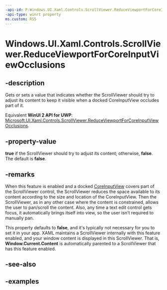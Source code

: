 ```yaml
---
-api-id: P:Windows.UI.Xaml.Controls.ScrollViewer.ReduceViewportForCoreInputViewOcclusions
-api-type: winrt property
ms.custom: RS5
---
```


<!-- Property syntax.
public bool ReduceViewportForCoreInputViewOcclusions { get;  set; }
-->

# Windows.UI.Xaml.Controls.ScrollViewer.ReduceViewportForCoreInputViewOcclusions

## -description

Gets or sets a value that indicates whether the ScrollViewer should try to adjust its content to keep it visible when a docked CoreInputView occludes part of it.

Equivalent **WinUI 2 API for UWP**: [Microsoft.UI.Xaml.Controls.ScrollViewer.ReduceViewportForCoreInputViewOcclusions](/windows/winui/api/microsoft.ui.xaml.controls.scrollviewer.reduceviewportforcoreinputviewocclusions).

## -property-value

**true** if the ScrollViewer should try to adjust its content; otherwise, **false**. The default is **false**.

## -remarks

When this feature is enabled and a docked [CoreInputView](/windows.ui.viewmanagement.core/coreinputview.md) covers part of the ScrollViewer control, the ScrollViewer reduces the space available to its content according to the size and location of the CoreInputView. Then the ScrollViewer, as in any other case where the content is constrained, allows the user to pan/scroll the content. Also, any time a text edit control gets focus, it automatically brings itself into view, so the user isn't required to manually pan.

This property defaults to **false**, and it's typically not necessary for you to set it in your app. XAML maintains a ScrollViewer internally with this feature enabled, and your window content is displayed in this ScrollViewer. That is, **Window.Current.Content** is automatically parented to a ScrollViewer that has this feature enabled.

## -see-also

## -examples

